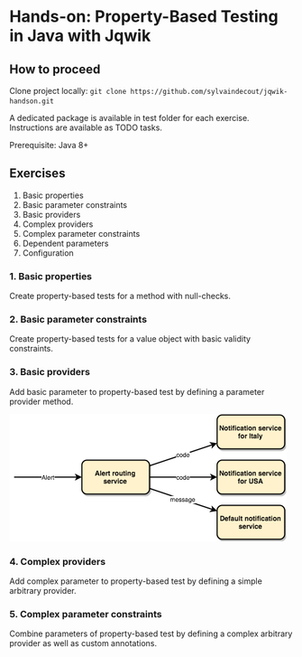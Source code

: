 # Hands-on: Property-Based Testing in Java with Jqwik

## How to proceed
Clone project locally:
`git clone https://github.com/sylvaindecout/jqwik-handson.git`

A dedicated package is available in test folder for each exercise.
Instructions are available as TODO tasks.

Prerequisite: Java 8+

## Exercises
1. Basic properties
2. Basic parameter constraints
3. Basic providers
4. Complex providers
5. Complex parameter constraints
6. Dependent parameters
7. Configuration

### 1. Basic properties
Create property-based tests for a method with null-checks.

### 2. Basic parameter constraints
Create property-based tests for a value object with basic validity constraints.

### 3. Basic providers
Add basic parameter to property-based test by defining a parameter provider method.

![Use case: Alert routing](docs/images/UseCase-Exercise3.png)

### 4. Complex providers
Add complex parameter to property-based test by defining a simple arbitrary provider.

### 5. Complex parameter constraints
Combine parameters of property-based test by defining a complex arbitrary provider as well as custom annotations.
